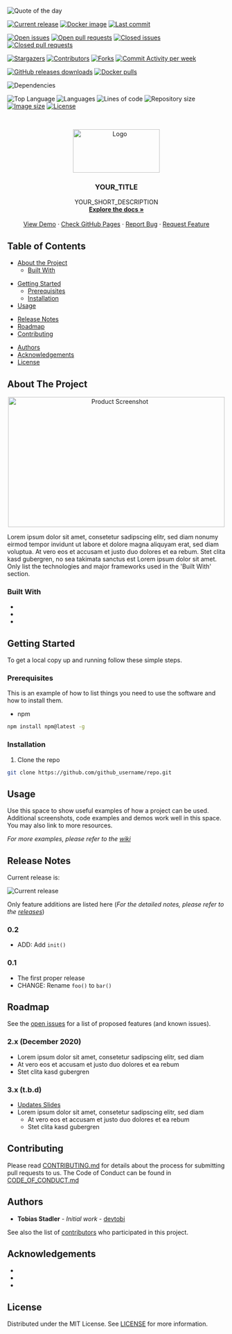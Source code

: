 <!--
*** To avoid retyping too much info. Do a search and replace for the following:
*** devtobi/template-repo, twitter_handle, email
-->

<!-- PROJECT SHIELDS -->
<!--
*** I'm using markdown "reference style" links for readability.
*** Reference links are enclosed in brackets [ ] instead of parentheses ( ).
*** See the bottom of this document for the declaration of the reference variables
*** for contributors-url, forks-url, etc. This is an optional, concise syntax you may use.
*** https://www.markdownguide.org/basic-syntax/#reference-style-links
-->
![Quote of the day][quote-shield]

[![Current release][release-shield]][release-url]
[![Docker image][docker-version-shield]][docker-version-url]
[![Last commit][commit-shield]][commit-url]

[![Open issues][issues-shield]][issues-url]
[![Open pull requests][pr-shield]][pr-url]
[![Closed issues][issues-closed-shield]][issues-closed-url]
[![Closed pull requests][pr-closed-shield]][pr-closed-url]

[![Stargazers][stars-shield]][stars-url]
[![Contributors][contributors-shield]][contributors-url]
[![Forks][forks-shield]][forks-url]
[![Commit Activity per week][commit-activity-shield]][commit-activity-url]

[![GitHub releases downloads][downloads-shield]][downloads-url]
[![Docker pulls][docker-pulls-shield]][docker-pulls-url]

<!-- ![Travis][travis-shield] -->
<!-- ![Sonar Tests][sonar-tests-shield] -->
<!-- ![Sonar Code Coverage][sonar-codecoverage-shield] -->
<!-- ![Sonar Quality Gate][sonar-quality-shield] -->
![Dependencies][dependency-shield]

![Top Language][top-language-shield]
![Languages][languages-shield]
![Lines of code][lines-shield]
![Repository size][size-shield]
[![Image size][docker-size-shield]][docker-size-url]
[![License][license-shield]][license-url]

<!-- PROJECT LOGO -->
<br />
<p align="center">
  <a href="https://github.com/devtobi/template-repo">
    <img src="docs/images/logo.svg" alt="Logo" width="200" height="100">
  </a>

  <h3 align="center">YOUR_TITLE</h3>

  <p align="center">
    YOUR_SHORT_DESCRIPTION
    <br />
    <a href="https://github.com/devtobi/template-repo/wiki"><strong>Explore the docs »</strong></a>
    <br />
    <br />
    <a href="https://www.google.de">View Demo</a>
    ·
    <a href="https://devtobi.github.io/template-repo/">Check GitHub Pages</a>
    ·
    <a href="https://github.com/devtobi/template-repo/issues/new/choose">Report Bug</a>
    ·
    <a href="https://github.com/devtobi/template-repo/issues/new/choose">Request Feature</a>
  </p>
</p>



<!-- TABLE OF CONTENTS -->
## Table of Contents

* [About the Project](#about-the-project)
  * [Built With](#built-with)
<!--* formatting comment -->
* [Getting Started](#getting-started)
  * [Prerequisites](#prerequisites)
  * [Installation](#installation)
* [Usage](#usage)
<!--* formatting comment -->
* [Release Notes](#release-notes)
* [Roadmap](#roadmap)
* [Contributing](#contributing)
<!--* [Contact](#contact)-->
* [Authors](#authors)
* [Acknowledgements](#acknowledgements)
* [License](#license)



<!-- ABOUT THE PROJECT -->
## About The Project

<p align="center">
  <img src="docs/images/product-screenshot.png" alt="Product Screenshot" width="500" height="300">
</p>

Lorem ipsum dolor sit amet, consetetur sadipscing elitr, sed diam nonumy eirmod tempor invidunt ut labore et dolore magna aliquyam erat, sed diam voluptua. At vero eos et accusam et justo duo dolores et ea rebum. Stet clita kasd gubergren, no sea takimata sanctus est Lorem ipsum dolor sit amet.
<br>
Only list the technologies and major frameworks used in the 'Built With' section.

### Built With

* []()
* []()
* []()



<!-- GETTING STARTED -->
## Getting Started

To get a local copy up and running follow these simple steps.



### Prerequisites

This is an example of how to list things you need to use the software and how to install them.
* npm
```sh
npm install npm@latest -g
```



### Installation
 
1. Clone the repo
```sh
git clone https://github.com/github_username/repo.git
```



<!-- USAGE EXAMPLES -->
## Usage

Use this space to show useful examples of how a project can be used. Additional screenshots, code examples and demos work well in this space. You may also link to more resources.

_For more examples, please refer to the [wiki](https://github.com/devtobi/template-repo/wiki)_



<!-- RELEASE NOTES -->
## Release Notes

Current release is: 

![Current release][release-shield]

Only feature additions are listed here (_For the detailed notes, please refer to the [releases](https://github.com/devtobi/template-repo/releases)_)

### 0.2
* ADD: Add `init()`
### 0.1
* The first proper release
* CHANGE: Rename `foo()` to `bar()`
    


<!-- ROADMAP -->
## Roadmap

See the [open issues](https://github.com/devtobi/template-repo/issues) for a list of proposed features (and known issues).

### 2.x (December 2020)

- Lorem ipsum dolor sit amet, consetetur sadipscing elitr, sed diam
- At vero eos et accusam et justo duo dolores et ea rebum
- Stet clita kasd gubergren

### 3.x (t.b.d)

- [Updates Slides](https://www.example.com)
- Lorem ipsum dolor sit amet, consetetur sadipscing elitr, sed diam
  - At vero eos et accusam et justo duo dolores et ea rebum
  - Stet clita kasd gubergren



<!-- CONTRIBUTING -->
## Contributing

Please read [CONTRIBUTING.md][contributing-url] for details about the process for submitting pull requests to us.
The Code of Conduct can be found in [CODE_OF_CONDUCT.md][code-of-conduct-url]


<!-- CONTACT -->
<!-- ## Contact -->

<!-- Tobias Stadler - [@devtobi](https://twitter.com/devtobi) -->

<!-- Project Link: [https://github.com/devtobi/template-repo](https://github.com/devtobi/template-repo) -->



<!-- AUTHORS -->
## Authors

* **Tobias Stadler** - *Initial work* - [devtobi](https://github.com/devtobi)

See also the list of [contributors][contributors-url] who participated in this project.



<!-- ACKNOWLEDGEMENTS -->
## Acknowledgements

* []()
* []()
* []()



<!-- LICENSE -->
## License

Distributed under the MIT License. See [LICENSE][license-url] for more information.



<!-- MARKDOWN LINKS & IMAGES -->
<!-- https://www.markdownguide.org/basic-syntax/#reference-style-links -->
[contributors-shield]: https://img.shields.io/github/contributors/devtobi/template-repo.svg?style=for-the-badge&logo=github
[contributors-url]: https://github.com/devtobi/template-repo/graphs/contributors
[contributing-url]: https://github.com/devtobi/template-repo/blob/master/CONTRIBUTING.md
[code-of-conduct-url]: https://github.com/devtobi/template-repo/blob/master/CODE_OF_CONDUCT.md

[forks-shield]: https://img.shields.io/github/forks/devtobi/template-repo.svg?style=for-the-badge&logo=github
[forks-url]: https://github.com/devtobi/template-repo/network/members

[stars-shield]: https://img.shields.io/github/stars/devtobi/template-repo.svg?style=for-the-badge&logo=github
[stars-url]: https://github.com/devtobi/template-repo/stargazers

[issues-shield]: https://img.shields.io/github/issues-raw/devtobi/template-repo.svg?style=for-the-badge&logo=github
[issues-url]: https://github.com/devtobi/template-repo/issues?q=is%3Aopen+is%3Aissue+

[issues-closed-shield]: https://img.shields.io/github/issues-closed-raw/devtobi/template-repo.svg?style=for-the-badge&logo=github
[issues-closed-url]: https://github.com/devtobi/template-repo/issues?q=is%3Aissue+is%3Aclosed

[pr-shield]: https://img.shields.io/github/issues-pr-raw/devtobi/template-repo.svg?style=for-the-badge&logo=github
[pr-url]: https://github.com/devtobi/template-repo/pulls?q=is%3Apr+is%3Aopen

[pr-closed-shield]: https://img.shields.io/github/issues-pr-closed-raw/devtobi/template-repo.svg?style=for-the-badge&logo=github
[pr-closed-url]: https://github.com/devtobi/template-repo/pulls?q=is%3Apr+is%3Aclosed

[license-shield]: https://img.shields.io/github/license/devtobi/template-repo.svg?style=for-the-badge&logo=github
[license-url]: https://github.com/devtobi/template-repo/blob/master/LICENSE

[size-shield]: https://img.shields.io/github/repo-size/devtobi/template-repo?style=for-the-badge&logo=github
[lines-shield]: https://img.shields.io/tokei/lines/github/devtobi/template-repo?style=for-the-badge&logo=github&label=Lines%20of%20code

[release-shield]: https://img.shields.io/github/v/release/devtobi/template-repo?sort=semver&style=for-the-badge&logo=github
[release-url]: https://github.com/devtobi/template-repo/releases

[commit-shield]: https://img.shields.io/github/last-commit/devtobi/template-repo?style=for-the-badge&logo=github
[commit-url]: https://github.com/devtobi/template-repo/commit/master

[commit-activity-shield]: https://img.shields.io/github/commit-activity/m/devtobi/template-repo?logo=github&style=for-the-badge
[commit-activity-url]: https://github.com/devtobi/template-repo/commit/master

[top-language-shield]: https://img.shields.io/github/languages/top/devtobi/template-repo?style=for-the-badge&label=Top%20language&logo=github
[languages-shield]: https://img.shields.io/github/languages/count/devtobi/template-repo?style=for-the-badge&logo=github

[downloads-shield]: https://img.shields.io/github/downloads/devtobi/template-repo/total?logo=github&style=for-the-badge
[downloads-url]: https://github.com/devtobi/template-repo/releases

<!-- THIRD PARTY BADGES -->

[travis-shield]: https://img.shields.io/travis/com/devtobi/template-repo.svg?style=for-the-badge&logo=travisci

[dependency-shield]: https://img.shields.io/librariesio/github/devtobi/template-repo.svg?style=for-the-badge&logo=librariesdotio&logoColor=white

[quote-shield]: https://img.shields.io/badge/dynamic/xml?url=https://quotes.rest/qod?category=funny&label=Quote%20of%20the%20Day&query=//response/contents/quotes/quote&style=for-the-badge&logo=wikiquote

[docker-version-shield]: https://img.shields.io/docker/v/devtobi/template-repo?logo=docker&logoColor=white&sort=semver&style=for-the-badge
[docker-version-url]: https://hub.docker.com/r/devtobi/template-repo

[docker-pulls-shield]: https://img.shields.io/docker/pulls/devtobi/template-repo?logo=docker&logoColor=white&style=for-the-badge
[docker-pulls-url]: https://hub.docker.com/r/devtobi/template-repo

[docker-size-shield]: https://img.shields.io/docker/image-size/devtobi/template-repo?logo=docker&logoColor=white&sort=semver&style=for-the-badge
[docker-size-url]: https://hub.docker.com/r/devtobi/template-repo

<!-- PRODUCT IMAGES -->
[product-screenshot]: docs/images/product-screenshot.png
